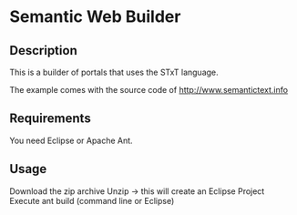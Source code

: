 # Semantic Web Builder

## Description

This is a builder of portals that uses the STxT language.

The example comes with the source code of http://www.semantictext.info

## Requirements

You need Eclipse or Apache Ant.

## Usage

Download the zip archive
Unzip -> this will create an Eclipse Project
Execute ant build (command line or Eclipse)